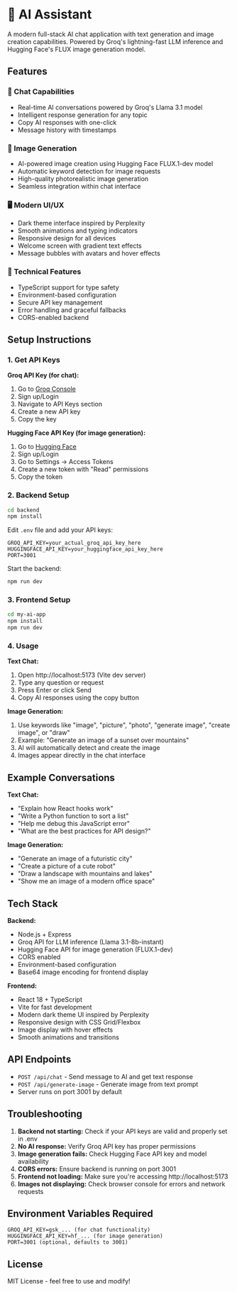 # 🤖 AI Assistant

A modern full-stack AI chat application with text generation and image creation capabilities. Powered by Groq's lightning-fast LLM inference and Hugging Face's FLUX image generation model.

## Features

### 💬 Chat Capabilities
- Real-time AI conversations powered by Groq's Llama 3.1 model
- Intelligent response generation for any topic
- Copy AI responses with one-click
- Message history with timestamps

### 🎨 Image Generation
- AI-powered image creation using Hugging Face FLUX.1-dev model
- Automatic keyword detection for image requests
- High-quality photorealistic image generation
- Seamless integration within chat interface

### 🖥️ Modern UI/UX
- Dark theme interface inspired by Perplexity
- Smooth animations and typing indicators
- Responsive design for all devices
- Welcome screen with gradient text effects
- Message bubbles with avatars and hover effects

### 🔧 Technical Features
- TypeScript support for type safety
- Environment-based configuration
- Secure API key management
- Error handling and graceful fallbacks
- CORS-enabled backend

## Setup Instructions

### 1. Get API Keys

**Groq API Key (for chat):**
1. Go to [Groq Console](https://console.groq.com/)
2. Sign up/Login
3. Navigate to API Keys section
4. Create a new API key
5. Copy the key

**Hugging Face API Key (for image generation):**
1. Go to [Hugging Face](https://huggingface.co/)
2. Sign up/Login
3. Go to Settings → Access Tokens
4. Create a new token with "Read" permissions
5. Copy the token

### 2. Backend Setup
```bash
cd backend
npm install
```

Edit `.env` file and add your API keys:
```
GROQ_API_KEY=your_actual_groq_api_key_here
HUGGINGFACE_API_KEY=your_huggingface_api_key_here
PORT=3001
```

Start the backend:
```bash
npm run dev
```

### 3. Frontend Setup
```bash
cd my-ai-app
npm install
npm run dev
```

### 4. Usage

**Text Chat:**
1. Open http://localhost:5173 (Vite dev server)
2. Type any question or request
3. Press Enter or click Send
4. Copy AI responses using the copy button

**Image Generation:**
1. Use keywords like "image", "picture", "photo", "generate image", "create image", or "draw"
2. Example: "Generate an image of a sunset over mountains"
3. AI will automatically detect and create the image
4. Images appear directly in the chat interface

## Example Conversations

**Text Chat:**
- "Explain how React hooks work"
- "Write a Python function to sort a list"
- "Help me debug this JavaScript error"
- "What are the best practices for API design?"

**Image Generation:**
- "Generate an image of a futuristic city"
- "Create a picture of a cute robot"
- "Draw a landscape with mountains and lakes"
- "Show me an image of a modern office space"

## Tech Stack

**Backend:**
- Node.js + Express
- Groq API for LLM inference (Llama 3.1-8b-instant)
- Hugging Face API for image generation (FLUX.1-dev)
- CORS enabled
- Environment-based configuration
- Base64 image encoding for frontend display

**Frontend:**
- React 18 + TypeScript
- Vite for fast development
- Modern dark theme UI inspired by Perplexity
- Responsive design with CSS Grid/Flexbox
- Image display with hover effects
- Smooth animations and transitions

## API Endpoints

- `POST /api/chat` - Send message to AI and get text response
- `POST /api/generate-image` - Generate image from text prompt
- Server runs on port 3001 by default

## Troubleshooting

1. **Backend not starting:** Check if your API keys are valid and properly set in .env
2. **No AI response:** Verify Groq API key has proper permissions
3. **Image generation fails:** Check Hugging Face API key and model availability
4. **CORS errors:** Ensure backend is running on port 3001
5. **Frontend not loading:** Make sure you're accessing http://localhost:5173
6. **Images not displaying:** Check browser console for errors and network requests

## Environment Variables Required

```
GROQ_API_KEY=gsk_... (for chat functionality)
HUGGINGFACE_API_KEY=hf_... (for image generation)
PORT=3001 (optional, defaults to 3001)
```

## License

MIT License - feel free to use and modify!